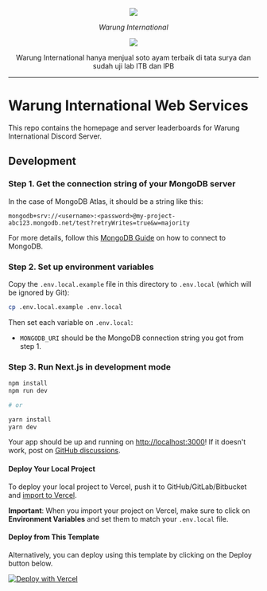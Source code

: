 <p align="center">
  <a aria-label="warung international logo" href="https://warunginternational.eu.org">
    <img src="https://user-images.githubusercontent.com/27568445/167063748-4cf22a8e-0844-4d7e-8554-7166baa2957e.png"/>
  </a>
</p>

<p align="center">
  <em>Warung International</em>
</p>

<p align="center">
  <a href="https://warunginternational.eu.org">
    <img src="https://img.shields.io/discord/922523614828433419?label=Discord&color=5865F2" />
  </a>
  <br />
</p>

<p align="center">
  Warung International hanya menjual soto ayam terbaik di tata surya dan sudah uji lab ITB dan IPB
</p>

<hr>

# Warung International Web Services

This repo contains the homepage and server leaderboards for Warung International Discord Server.

## Development

### Step 1. Get the connection string of your MongoDB server

In the case of MongoDB Atlas, it should be a string like this:

```
mongodb+srv://<username>:<password>@my-project-abc123.mongodb.net/test?retryWrites=true&w=majority
```

For more details, follow this [MongoDB Guide](https://docs.mongodb.com/guides/server/drivers/) on how to connect to MongoDB.

### Step 2. Set up environment variables

Copy the `.env.local.example` file in this directory to `.env.local` (which will be ignored by Git):

```bash
cp .env.local.example .env.local
```

Then set each variable on `.env.local`:

- `MONGODB_URI` should be the MongoDB connection string you got from step 1.

### Step 3. Run Next.js in development mode

```bash
npm install
npm run dev

# or

yarn install
yarn dev
```

Your app should be up and running on [http://localhost:3000](http://localhost:3000)! If it doesn't work, post on [GitHub discussions](https://github.com/vercel/next.js/discussions).

#### Deploy Your Local Project

To deploy your local project to Vercel, push it to GitHub/GitLab/Bitbucket and [import to Vercel](https://vercel.com/import/git?utm_source=github&utm_medium=readme).

**Important**: When you import your project on Vercel, make sure to click on **Environment Variables** and set them to match your `.env.local` file.

#### Deploy from This Template

Alternatively, you can deploy using this template by clicking on the Deploy button below.

[![Deploy with Vercel](https://vercel.com/button)](https://vercel.com/new/git/external?repository-url=https://github.com/warung-international/web/tree/master&project-name=discord-leaderboard&repository-name=discord-leaderboard&env=MONGODB_URI&envDescription=Required%20to%20connect%20the%20app%20with%20MongoDB&envLink=https://github.com/warung-international/web/tree/master%23step-2-set-up-environment-variables)